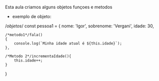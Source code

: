 Esta aula criamos alguns objetos funçoes e metodos 

* exemplo de objeto:

/*objetos*/ const pessoa1 = {
    nome: 'Igor',
    sobrenome: 'Vergani',
    idade: 30,

    /*metodo1*/fala()
    {
        console.log(`Minha idade atual é ${this.idade}`); 
    },

    /*Metodo 2*/incrementaIdade(){
        this.idade++;
    }

}
